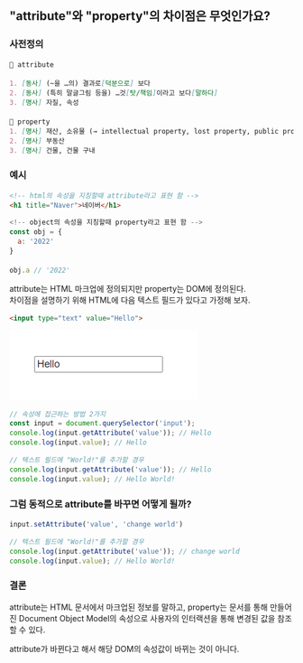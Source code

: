 ## "attribute"와 "property"의 차이점은 무엇인가요?

### 사전정의
```markdown
🍳 attribute

1. [동사] (~을 …의) 결과로[덕분으로] 보다
2. [동사] (특히 말글그림 등을) …것[탓/책임]이라고 보다[말하다]
3. [명사] 자질, 속성

🍳 property
1. [명사] 재산, 소유물 (→ intellectual property, lost property, public property)
2. [명사] 부동산
3. [명사] 건물, 건물 구내
```

### 예시
```html
<!-- html의 속성을 지칭할때 attribute라고 표현 함 -->
<h1 title="Naver">네이버</h1>
```

```javascript
<!-- object의 속성을 지칭할때 property라고 표현 함 -->
const obj = {
  a: '2022'
}

obj.a // '2022'
```

attribute는 HTML 마크업에 정의되지만 property는 DOM에 정의된다.<br/>
차이점을 설명하기 위해 HTML에 다음 텍스트 필드가 있다고 가정해 보자.

```html
<input type="text" value="Hello">
```
![image](./input.png)

```javascript
// 속성에 접근하는 방법 2가지
const input = document.querySelector('input');
console.log(input.getAttribute('value')); // Hello
console.log(input.value); // Hello
```

```javascript
// 텍스트 필드에 "World!"를 추가할 경우
console.log(input.getAttribute('value')); // Hello
console.log(input.value); // Hello World!
```

### 그럼 동적으로 attribute를 바꾸면 어떻게 될까?
```javascript
input.setAttribute('value', 'change world')
```

```javascript
// 텍스트 필드에 "World!"를 추가할 경우
console.log(input.getAttribute('value')); // change world
console.log(input.value); // Hello World!
```

### 결론
attribute는 HTML 문서에서 마크업된 정보를 말하고,
property는 문서를 통해 만들어진 Document Object Model의 속성으로
사용자의 인터랙션을 통해 변경된 값을 참조 할 수 있다.

attribute가 바뀐다고 해서 해당 DOM의 속성값이 바뀌는 것이 아니다.
